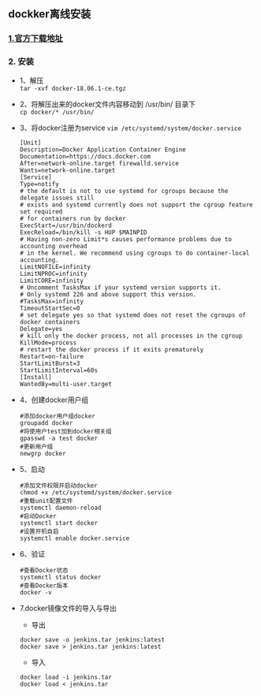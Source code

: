 ## dockker离线安装
### [ 1.官方下载地址](https://download.docker.com/linux/static/stable/x86_64/)
### 2. 安装
  - 1、解压  
    `tar -xvf docker-18.06.1-ce.tgz`
  - 2、将解压出来的docker文件内容移动到 /usr/bin/ 目录下  
    `cp docker/* /usr/bin/`
  - 3、将docker注册为service
    `vim /etc/systemd/system/docker.service`
      ```
      [Unit]
      Description=Docker Application Container Engine
      Documentation=https://docs.docker.com
      After=network-online.target firewalld.service
      Wants=network-online.target
      [Service]
      Type=notify
      # the default is not to use systemd for cgroups because the delegate issues still
      # exists and systemd currently does not support the cgroup feature set required
      # for containers run by docker
      ExecStart=/usr/bin/dockerd
      ExecReload=/bin/kill -s HUP $MAINPID
      # Having non-zero Limit*s causes performance problems due to accounting overhead
      # in the kernel. We recommend using cgroups to do container-local accounting.
      LimitNOFILE=infinity
      LimitNPROC=infinity
      LimitCORE=infinity
      # Uncomment TasksMax if your systemd version supports it.
      # Only systemd 226 and above support this version.
      #TasksMax=infinity
      TimeoutStartSec=0
      # set delegate yes so that systemd does not reset the cgroups of docker containers
      Delegate=yes
      # kill only the docker process, not all processes in the cgroup
      KillMode=process
      # restart the docker process if it exits prematurely
      Restart=on-failure
      StartLimitBurst=3
      StartLimitInterval=60s
      [Install]
      WantedBy=multi-user.target
      ```
  - 4、创建docker用户组
      ```
      #添加docker用户组docker  
      groupadd docker
      #将使用户test加到docker相关组
      gpasswd -a test docker
      #更新用户组
      newgrp docker
      ```
  - 5、启动
    ```
    #添加文件权限并启动docker
    chmod +x /etc/systemd/system/docker.service
    #重载unit配置文件
    systemctl daemon-reload
    #启动Docker
    systemctl start docker
    #设置开机自启
    systemctl enable docker.service
    ```
  - 6、验证
      ```
      #查看Docker状态
      systemctl status docker
      #查看Docker版本
      docker -v
      ```        
      
  - 7.docker镜像文件的导入与导出
    - 导出
    ```
    docker save -o jenkins.tar jenkins:latest
    docker save > jenkins.tar jenkins:latest
    ```
    - 导入
    ```
    docker load -i jenkins.tar
    docker load < jenkins.tar
    ```